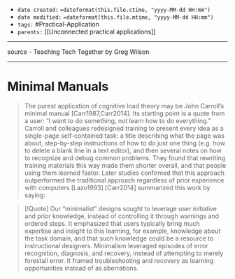 - `date created:` `=dateformat(this.file.ctime, "yyyy-MM-dd HH:mm")`
- `date modified:` `=dateformat(this.file.mtime, "yyyy-MM-dd HH:mm")`
- `tags:` #Practical-Application 
- `parents:` [[Unconnected practical applications]]

***

source - Teaching Tech Together by Greg Wilson

***

# Minimal Manuals

> The purest application of cognitive load theory may be John Carrollʼs minimal manual \[Carr1987,Carr2014\]. Its starting point is a quote from a user: “I want to do something, not learn how to do everything.” Carroll and colleagues redesigned training to present every idea as a single-page self-contained task: a title describing what the page was about, step-by-step instructions of how to do just one thing (e.g. how to delete a blank line in a text editor), and then several notes on how to recognize and debug common problems. They found that rewriting training materials this way made them shorter overall, and that people using them learned faster. Later studies confirmed that this approach outperformed the traditional approach regardless of prior experience with computers \[Lazo1993\].\[Carr2014\] summarized this work by saying:

> [!Quote]
> Our “minimalist” designs sought to leverage user initiative and prior knowledge, instead of controlling it through warnings and ordered steps. It emphasized that users typically bring much expertise and insight to this learning, for example, knowledge about the task domain, and that such knowledge could be a resource to instructional designers. Minimalism leveraged episodes of error recognition, diagnosis, and recovery, instead of attempting to merely forestall error. It framed troubleshooting and recovery as learning opportunities instead of as aberrations.

